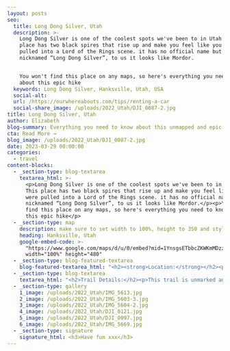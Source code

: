 ```yaml
---
layout: posts
seo:
  title: Long Dong Silver, Utah
  description: >-
    Long Dong Silver is one of the coolest spots we've been to in Utah!! This
    place has two black spires that rise up and make you feel like you were
    pulled into a Lord of the Rings scene. it has no official name but is
    nicknamed “Long Dong Silver”, to us it looks like Mordor.


    You won't find this place on any maps, so here's everything you need to know
    about this epic hike
  keywords: Long Dong Silver, Hanksville, Utah, USA
  social-alt:
  url: /https://ourwhereabouts.com/tips/renting-a-car
  social-share_image: /uploads/2022_Utah/DJI_0087-2.jpg
title: Long Dong Silver, Utah
author: Elizabeth
blog-summary: Everything you need to know about this unmapped and epic hike
cta: Read More →
blog_image: /uploads/2022_Utah/DJI_0087-2.jpg
date: 2023-03-29 00:00:00
categories:
  - travel
content-blocks:
  - _section-type: blog-textarea
    textarea_html: >-
      <p>Long Dong Silver is one of the coolest spots we've been to in Utah!!
      This place has two black spires that rise up and make you feel like you
      were pulled into a Lord of the Rings scene. it has no official name but is
      nicknamed “Long Dong Silver”, to us it looks like Mordor.</p><p>You won't
      find this place on any maps, so here's everything you need to know about
      this epic hike</p>
  - _section-type: map
    description: make sure to set width to 100%, height to 350 and style to border 2
    heading: Hanksville, Utah
    google-embed-code: >-
      "https://www.google.com/maps/d/u/0/embed?mid=1YnsgsETbbcZKWKmMDzzD3YepoV6RWP4&ehbc=2E312F"
      width="100%" height="480"
  - _section-type: blog-featured-textarea
    blog-featured-textarea_html: "<h2><strong>Location:</strong></h2><p>•9 mins from Hanksville.<br />•1 hr 49 min from Moab.<br />•34 min from Capitol Reef National Park.</p><p>\_</p><h2><strong>How to get there:</strong></h2><p>Drive 8 miles on Route 24 to the following coordinates 38.3695667, -110.8405937 and park on the right side. Then walk 2 miles to the following coordinates: 38.3938608, -110.8322735. If you've got a 4x4 you can get closer and walk less.</p><p>\_</p><h2><strong>Where to stay:</strong></h2><p>Hanksville - Whispering Sand Motel<br />We loved our stay here. It is in a great location, rooms were clean and spacious.&nbsp;<br /><strong>•Price:</strong>&nbsp;$166.39 per night.</p>"
  - _section-type: blog-textarea
    textarea_html: "<h2>Trail Details:</h2><p>This trail is unmarked and you won't find it on google maps or Alltrails.<br /><strong>•Length: </strong>4.2 miles<br /><strong>•Duration: </strong>2.5-3 hours.<br /><strong>•Difficulty:</strong>&nbsp;Easy.</p><p>\_</p><h2><strong>When to visit:</strong></h2><p>The best time to visit is sunrise or sunsets. We went for sunrise but we heard that sunset is best because the sun sets down directly behind the spire.</p><p>\_</p><h2><strong>Best spot:</strong></h2><p>To get the best shot walk to the far side of the spire up against the back butte’s wall.</p><p>\_</p><h2><strong>Tips:</strong></h2><p>•This is a very remote location so make sure you've downloaded the map before you leave.<br />•Bring a hat, water, and sunscreen because you'll be very exposed.</p>"
  - _section-type: gallery
    1_image: /uploads/2022_Utah/IMG_5613.jpg
    2_image: /uploads/2022_Utah/IMG_5603-3.jpg
    3_image: /uploads/2022_Utah/IMG_5604-2.jpg
    4_image: /uploads/2022_Utah/DJI_0121.jpg
    5_image: /uploads/2022_Utah/DJI_0097.jpg
    6_image: /uploads/2022_Utah/IMG_5669.jpg
  - _section-type: signature
    signature_html: <h3>Have fun xxx</h3>
---
```

